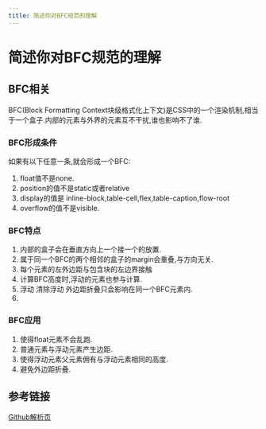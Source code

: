 ```yaml
---
title: 简述你对BFC规范的理解
---
```


# 简述你对BFC规范的理解

## BFC相关

BFC(Block Formatting Context块级格式化上下文)是CSS中的一个渲染机制,相当于一个盒子.内部的元素与外界的元素互不干扰,谁也影响不了谁.

### BFC形成条件

如果有以下任意一条,就会形成一个BFC:

1. float值不是none.
2. position的值不是static或者relative
3. display的值是 inline-block,table-cell,flex,table-caption,flow-root
4. overflow的值不是visible.

### BFC特点

1. 内部的盒子会在垂直方向上一个接一个的放置.
2. 属于同一个BFC的两个相邻的盒子的margin会重叠,与方向无关.
3. 每个元素的左外边距与包含块的左边界接触
4. 计算BFC高度时,浮动的元素也参与计算.
5. 浮动 清除浮动 外边距折叠只会影响在同一个BFC元素内.
6. 

### BFC应用

1. 使得float元素不会乱跑.
2. 普通元素与浮动元素产生边距.
3. 使得浮动元素父元素佣有与浮动元素相同的高度.
4. 避免外边距折叠.

## 参考链接

[Github解析页](https://github.com/haizlin/fe-interview/issues/20)